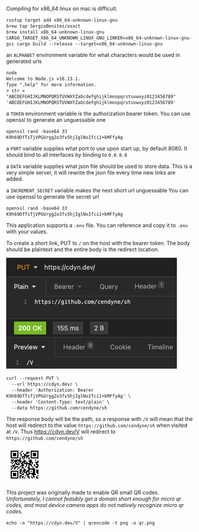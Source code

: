Compiling for x86_64 linux on mac is difficult.

```
rustup target add x86_64-unknown-linux-gnu
brew tap SergioBenitez/osxct
brew install x86_64-unknown-linux-gnu
CARGO_TARGET_X86_64_UNKNOWN_LINUX_GNU_LINKER=x86_64-unknown-linux-gnu-gcc cargo build --release --target=x86_64-unknown-linux-gnu
```

an `ALPHABET` environment variable for what characters would be used in generated urls

```
node
Welcome to Node.js v16.13.1.
Type ".help" for more information.
> str = "ABCDEFGHIJKLMNOPQRSTUVWXYZabcdefghijklmnopqrstuvwxyz0123456789"
'ABCDEFGHIJKLMNOPQRSTUVWXYZabcdefghijklmnopqrstuvwxyz0123456789'
```

a `TOKEN` environment variable is the authorization bearer token.
You can use openssl to generate an unguessable one
```
openssl rand -base64 33
K9h69DfTsTjVPGUrgg2o3fv5hjIglNoIfci1+kMFfyAg
```

a `PORT` variable supplies what port to use upon start up, by default 8080.
It should bind to all interfaces by binding to `0.0.0.0`

a `DATA` variable supplies what json file should be used to store data.
This is a very simple server, it will rewrite the json file every time new links are added.

a `INCREMENT_SECRET` variable makes the next short url unguessable
You can use openssl to generate the secret url
```
openssl rand -base64 33
K9h69DfTsTjVPGUrgg2o3fv5hjIglNoIfci1+kMFfyAg
```

This application supports a `.env` file. You can reference [](example.env) and copy it to `.env` with your values.

To create a short link, PUT to `/` on the host with the bearer token.
The body should be plaintext and the entire body is the redirect location.

![](/example.png)

```
curl --request PUT \
  --url https://cdyn.dev/ \
  --header 'Authorization: Bearer K9h69DfTsTjVPGUrgg2o3fv5hjIglNoIfci1+kMFfyAg' \
  --header 'Content-Type: text/plain' \
  --data https://github.com/cendyne/sh
```

The response body will be the path, so a response with `/V` will mean that the host will redirect to the value `https://github.com/cendyne/sh` when visited at `/V`. Thus https://cdyn.dev/V will redirect to `https://github.com/cendyne/sh`

![](qr.png)

This project was originally made to enable QR small QR codes.
_Unfortunately, I cannot feasibly get a domain short enough for micro qr codes, and most device camera apps do not natively recognize micro qr codes._

```
echo -n "https://cdyn.dev/V" | qrencode -t png -o qr.png
```
